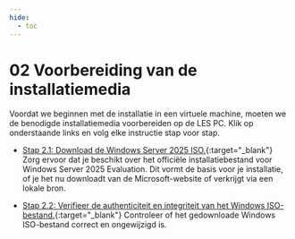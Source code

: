 ```yaml
---
hide:
  - toc
---
```


# 02 Voorbereiding van de installatiemedia
Voordat we beginnen met de installatie in een virtuele machine, moeten we de benodigde installatiemedia voorbereiden op de LES PC. Klik op onderstaande links en volg elke instructie stap voor stap.

- [Stap 2.1: Download de Windows Server 2025 ISO.](../../howtos/download-windows-server2025-evaluation-iso/index.md){:target="_blank"} 
Zorg ervoor dat je beschikt over het officiële installatiebestand voor Windows Server 2025 Evaluation. Dit vormt de basis voor je installatie, of je het nu downloadt van de Microsoft-website of verkrijgt via een lokale bron.

- [Stap 2.2: Verifieer de authenticiteit en integriteit van het Windows ISO-bestand.](../../howtos/verifieer-windows-iso/index.md){:target="_blank"}
Controleer of het gedownloade Windows ISO-bestand correct en ongewijzigd is.